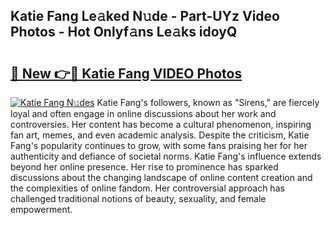 ## Katie Fang Le𝚊ked N𝚞de - Part-UYz Video Photos - Hot Onlyf𝚊ns Le𝚊ks idoyQ

# <h2><a href="http://ab28308.deff.icu/?id=Katie+Fang">🔗 New 👉🔴 Katie Fang VIDEO Photos</a></h2>

[![Katie Fang N𝚞des](https://i.imgur.com/rIISA9y.gif)](http://ab28308.deff.icu/?id=Katie+Fang)
Katie Fang's followers, known as "Sirens," are fiercely loyal and often engage in online discussions about her work and controversies. Her content has become a cultural phenomenon, inspiring fan art, memes, and even academic analysis. Despite the criticism, Katie Fang's popularity continues to grow, with some fans praising her for her authenticity and defiance of societal norms. Katie Fang's influence extends beyond her online presence. Her rise to prominence has sparked discussions about the changing landscape of online content creation and the complexities of online fandom. Her controversial approach has challenged traditional notions of beauty, sexuality, and female empowerment.
